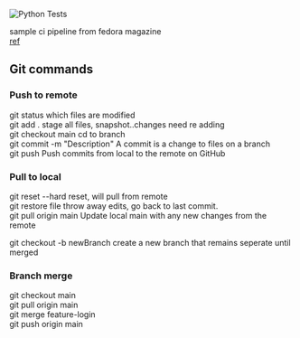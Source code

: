 ![Python Tests](https://github.com/dreamer-design/ciwithfedora/actions/workflows/workflow.yaml/badge.svg)  


sample ci pipeline from fedora magazine  
[ref](https://fedoramagazine.org/python-ci-on-fedora-with-github-actions/)  


## Git commands  
### Push to remote  
git status                    which files are modified  
git add .                     stage all files, snapshot..changes need re adding  
git checkout main             cd to branch  
git commit -m "Description"   A commit is a change to files on a branch  
git push                      Push commits from local to the remote on GitHub  

### Pull to local  
git reset --hard              reset, will pull from remote  
git restore file              throw away edits, go back to last commit.  
git pull origin main          Update local main with any new changes from the remote  

git checkout -b newBranch      create a new branch that remains seperate until merged  

### Branch merge
git checkout main  
git pull origin main  
git merge feature-login  
git push origin main  
